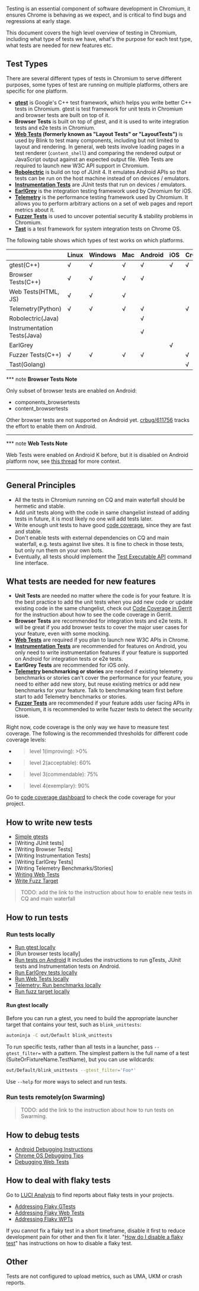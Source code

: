 Testing is an essential component of software development in Chromium,
it ensures Chrome is behaving as we expect, and is critical to find bugs and
regressions at early stage.

This document covers the high level overview of testing in Chromium,
including what type of tests we have, what's the purpose for each test type,
what tests are needed for new features etc.

## Test Types

There are several different types of tests in Chromium to serve different purposes,
some types of test are running on multiple platforms, others are specific
for one platform.

*   **[gtest]** is Google's C++ test framework,
    which helps you write better C++ tests in Chromium.
    gtest is test framework for unit tests in Chromium and browser tests are built on top of it.
*   **Browser Tests** is built on top of gtest, and it is used to write integration tests
    and e2e tests in Chromium.
    <!-- TODO(leilei) Add link to browser tests --->
*   **[Web Tests] (formerly known as "Layout Tests" or "LayoutTests")**
    is used by Blink to test many components, including but not
    limited to layout and rendering. In general, web tests involve loading pages
    in a test renderer (`content_shell`) and comparing the rendered output or
    JavaScript output against an expected output file.
    Web Tests are required to launch new W3C API support in Chromium.
*   **[Robolectric]** is build on top of JUnit 4. It emulates Android APIs so
    that tests can be run on the host machine instead of on devices / emulators.
*   **[Instrumentation Tests]** are JUnit tests that run on devices / emulators.
*   **[EarlGrey]** is the integration testing framework used by Chromium for iOS.
*   **[Telemetry]** is the performance testing framework used by Chromium.
    It allows you to perform arbitrary actions on a set of web pages and
    report metrics about it.
*   **[Fuzzer Tests]** is used to uncover potential security & stability problems in Chromium.
*   **[Tast]** is a test framework for system integration tests on Chrome OS.


The following table shows which types of test works on which platforms.

|                             |  Linux  | Windows |   Mac   | Android |  iOS    |  CrOS   |
|:----------------------------|:--------|:--------|:--------|:--------|:--------|:--------|
| gtest(C++)                  | &#8730; | &#8730; | &#8730; | &#8730; | &#8730; | &#8730; |
| Browser Tests(C++)          | &#8730; | &#8730; | &#8730; | &#8730; |         |         |
| Web Tests(HTML, JS)         | &#8730; | &#8730; | &#8730; |         |         |         |
| Telemetry(Python)           | &#8730; | &#8730; | &#8730; | &#8730; |         | &#8730; |
| Robolectric(Java)           |         |         |         | &#8730; |         |         |
| Instrumentation Tests(Java) |         |         |         | &#8730; |         |         |
| EarlGrey                    |         |         |         |         | &#8730; |         |
| Fuzzer Tests(C++)           | &#8730; | &#8730; | &#8730; | &#8730; |         | &#8730; |
| Tast(Golang)                |         |         |         |         |         | &#8730; |

*** note
**Browser Tests Note**

Only subset of browser tests are enabled on Android:
*   components_browsertests
*   content_browsertests

Other browser tests are not supported on Android yet. [crbug/611756]
tracks the effort to enable them on Android.
***

*** note
**Web Tests Note**

Web Tests were enabled on Android K before, but it is disabled on Android platform now,
see [this thread](https://groups.google.com/a/chromium.org/forum/#!topic/blink-dev/338WKwWPbPI/discussion) for more context.
***

## General Principles

*   All the tests in Chromium running on CQ and main waterfall should be hermetic and stable.
*   Add unit tests along with the code in same changelist instead of adding tests in future,
    it is most likely no one will add tests later.
*   Write enough unit tests to have good [code coverage](./code_coverage.md),
    since they are fast and stable.
*   Don't enable tests with external dependencies on CQ and main waterfall,
    e.g. tests against live sites.
    It is fine to check in those tests, but only run them on your own bots.
*   Eventually, all tests should implement the
    [Test Executable API](./test_executable_api.md) command line interface.

## What tests are needed for new features

* **Unit Tests** are needed no matter where the code is for your feature.
  It is the best practice to add the unit tests
  when you add new code or update existing code in the same changelist,
  check out [Code Coverage in Gerrit](./code_coverage_in_gerrit.md)
  for the instruction about how to see the code coverage in Gerrit.
* **Browser Tests** are recommended for integration tests and e2e tests.
  It will be great if you add browser tests to cover the major user
  cases for your feature, even with some mocking.
* **[Web Tests]** are required if you plan to launch new W3C APIs in Chrome.
* **[Instrumentation Tests]** are recommended for features on Android, you only
  need to write instrumentation features
  if your feature is supported on Android for integration tests or e2e tests.
* **EarlGrey Tests** are recommended for iOS only.
* **[Telemetry] benchmarking or stories** are needed if existing telemetry
  benchmarks or stories can't cover the performance for your feature,
  you need to either add new story, but reuse existing metrics or
  add new benchmarks for your feature. Talk to benchmarking team first
  before start to add Telemetry benchmarks or stories.
* **[Fuzzer Tests]** are recommended if your feature adds user facing APIs
  in Chromium, it is recommended to write fuzzer tests to detect the security issue.

Right now, code coverage is the only way we have to measure test coverage.
The following is the recommended thresholds for different code coverage levels:
* >level 1(improving): >0%
* >level 2(acceptable): 60%
* >level 3(commendable): 75%
* >level 4(exemplary): 90%

Go to [code coverage dashboard](https://analysis.chromium.org/coverage/p/chromium) to check the code coverage for your project.


## How to write new tests
*  [Simple gtests]
*  [Writing JUnit tests]
*  [Writing Browser Tests]
*  [Writing Instrumentation Tests]
*  [Writing EarlGrey Tests]
*  [Writing Telemetry Benchmarks/Stories]
*  [Writing Web Tests](./writing_web_tests.md)
*  [Write Fuzz Target]

>TODO: add the link to the instruction about how to enable new tests in CQ and main waterfall

## How to run tests

### Run tests locally
*  [Run gtest locally](#Run-gtest-locally)
*  [Run browser tests locally]
*  [Run tests on Android](./android_test_instructions.md#Running-Tests)
   It includes the instructions to run gTests, JUnit tests and Instrumentation tests on Android.
*  [Run EarlGrey tests locally](../ios/testing.md#running-tests-from-xcode)
*  [Run Web Tests locally](./web_tests.md#running-web-tests)
*  [Telemetry: Run benchmarks locally]
*  [Run fuzz target locally]

#### Run gtest locally

Before you can run a gtest, you need to build the appropriate launcher target
that contains your test, such as `blink_unittests`:

```bash
autoninja -C out/Default blink_unittests
```

To run specific tests, rather than all tests in a launcher, pass
`--gtest_filter=` with a pattern. The simplest pattern is the full name of a
test (SuiteOrFixtureName.TestName), but you can use wildcards:

```bash
out/Default/blink_unittests --gtest_filter='Foo*'
```

Use `--help` for more ways to select and run tests.

### Run tests remotely(on Swarming)
>TODO: add the link to the instruction about how to run tests on Swarming.

## How to debug tests
*  [Android Debugging Instructions]
*  [Chrome OS Debugging Tips]
*  [Debugging Web Tests]

## How to deal with flaky tests

Go to [LUCI Analysis] to find reports about flaky tests in your projects.

* [Addressing Flaky GTests](./gtest_flake_tips.md)
* [Addressing Flaky Web Tests](./web_tests_addressing_flake.md)
* [Addressing Flaky WPTs](./web_platform_tests_addressing_flake.md)

If you cannot fix a flaky test in a short timeframe, disable it first to reduce
development pain for other and then fix it later. "[How do I disable a flaky
test]" has instructions on how to disable a flaky test.

## Other

Tests are not configured to upload metrics, such as UMA, UKM or crash reports.

[gtest]: https://github.com/google/googletest
[Simple gtests]: https://github.com/google/googletest/blob/main/docs/primer.md#simple-tests
[Robolectric]: android_robolectric_tests.md
[Instrumentation Tests]: https://chromium.googlesource.com/chromium/src/+/main/docs/testing/android_instrumentation_tests.md
[EarlGrey]: https://github.com/google/EarlGrey
[Telemetry]: https://chromium.googlesource.com/catapult/+/HEAD/telemetry/README.md
[Fuzzer Tests]: https://chromium.googlesource.com/chromium/src/+/main/testing/libfuzzer/README.md
[Tast]: https://chromium.googlesource.com/chromiumos/platform/tast/+/HEAD/README.md
[Web Tests]: ./web_tests.md
[crbug/611756]: https://bugs.chromium.org/p/chromium/issues/detail?id=611756
[LUCI Analysis]: https://luci-analysis.appspot.com/
[Write Fuzz Target]: https://chromium.googlesource.com/chromium/src/+/main/testing/libfuzzer/getting_started.md#write-fuzz-target
[Telemetry: Run benchmarks locally]: https://chromium.googlesource.com/catapult/+/HEAD/telemetry/docs/run_benchmarks_locally.md
[Run fuzz target locally]: https://chromium.googlesource.com/chromium/src/+/main/testing/libfuzzer/getting_started.md#build-and-run-fuzz-target-locally
[Android Debugging Instructions]: https://chromium.googlesource.com/chromium/src/+/HEAD/docs/android_debugging_instructions.md
[Chrome OS Debugging Tips]: ./chromeos_debugging_tips.md
[Debugging Web Tests]: https://chromium.googlesource.com/chromium/src/+/HEAD/docs/testing/web_tests.md#Debugging-Web-Tests
[code coverage dashboard]: https://analysis.chromium.org/p/chromium/coverage
[How do I disable a flaky test]: https://www.chromium.org/developers/tree-sheriffs/sheriff-details-chromium#TOC-How-do-I-disable-a-flaky-test-

